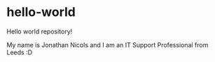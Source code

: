 # hello-world
Hello world repository!

My name is Jonathan Nicols and I am an IT Support Professional from Leeds :D
